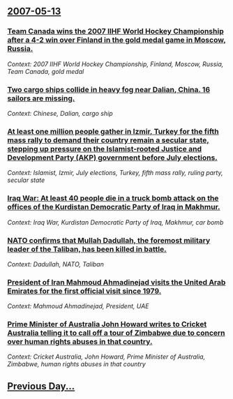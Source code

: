 ## [2007-05-13](/news/2007/05/13/index.md)

### [ Team Canada wins the 2007 IIHF World Hockey Championship after a 4-2 win over Finland in the gold medal game in Moscow, Russia. ](/news/2007/05/13/team-canada-wins-the-2007-iihf-world-hockey-championship-after-a-4-2-win-over-finland-in-the-gold-medal-game-in-moscow-russia.md)
_Context: 2007 IIHF World Hockey Championship, Finland, Moscow, Russia, Team Canada, gold medal_

### [ Two cargo ships collide in heavy fog near Dalian, China. 16 sailors are missing. ](/news/2007/05/13/two-cargo-ships-collide-in-heavy-fog-near-dalian-china-16-sailors-are-missing.md)
_Context: Chinese, Dalian, cargo ship_

### [ At least one million people gather in Izmir, Turkey for the fifth mass rally to demand their country remain a secular state, stepping up pressure on the Islamist-rooted Justice and Development Party (AKP) government before July elections. ](/news/2007/05/13/at-least-one-million-people-gather-in-adegzmir-turkey-for-the-fifth-mass-rally-to-demand-their-country-remain-a-secular-state-stepping-up-p.md)
_Context: Islamist, Izmir, July elections, Turkey, fifth mass rally, ruling party, secular state_

### [ Iraq War: At least 40 people die in a truck bomb attack on the offices of the Kurdistan Democratic Party of Iraq in Makhmur. ](/news/2007/05/13/iraq-war-p-at-least-40-people-die-in-a-truck-bomb-attack-on-the-offices-of-the-kurdistan-democratic-party-of-iraq-in-makhmur.md)
_Context: Iraq War, Kurdistan Democratic Party of Iraq, Makhmur, car bomb_

### [ NATO confirms that Mullah Dadullah, the foremost military leader of the Taliban, has been killed in battle. ](/news/2007/05/13/nato-confirms-that-mullah-dadullah-the-foremost-military-leader-of-the-taliban-has-been-killed-in-battle.md)
_Context: Dadullah, NATO, Taliban_

### [ President of Iran Mahmoud Ahmadinejad visits the United Arab Emirates for the first official visit since 1979. ](/news/2007/05/13/president-of-iran-mahmoud-ahmadinejad-visits-the-united-arab-emirates-for-the-first-official-visit-since-1979.md)
_Context: Mahmoud Ahmadinejad, President, UAE_

### [ Prime Minister of Australia John Howard writes to Cricket Australia telling it to call off a tour of Zimbabwe due to concern over human rights abuses in that country. ](/news/2007/05/13/prime-minister-of-australia-john-howard-writes-to-cricket-australia-telling-it-to-call-off-a-tour-of-zimbabwe-due-to-concern-over-human-rig.md)
_Context: Cricket Australia, John Howard, Prime Minister of Australia, Zimbabwe, human rights abuses in that country_

## [Previous Day...](/news/2007/05/12/index.md)

